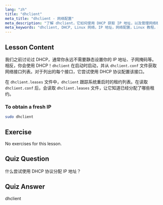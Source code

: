 ```yaml
---
lang: "zh"
title: "dhclient"
meta_title: "dhclient - 网络配置"
meta_description: "了解 dhclient，它如何使用 DHCP 获取 IP 地址，以及管理网络租约。理解 dhclient.conf 和 dhclient.leases 文件。Linux 初学者指南。"
meta_keywords: "dhclient, DHCP, Linux 网络，IP 地址，网络配置，Linux 教程，初学者指南"
---
```


## Lesson Content

我们之前讨论过 DHCP，通常你永远不需要静态设置你的 IP 地址、子网掩码等。相反，你会使用 DHCP！`dhclient` 在启动时启动，并从 `dhclient.conf` 文件获取网络接口列表。对于列出的每个接口，它尝试使用 DHCP 协议配置该接口。

在 `dhclient.leases` 文件中，`dhclient` 跟踪系统重启时的租约列表。在读取 `dhclient.conf` 后，会读取 `dhclient.leases` 文件，让它知道已经分配了哪些租约。

### To obtain a fresh IP

```bash
sudo dhclient
```

## Exercise

No exercises for this lesson.

## Quiz Question

什么尝试使用 DHCP 协议分配 IP 地址？

## Quiz Answer

dhclient
